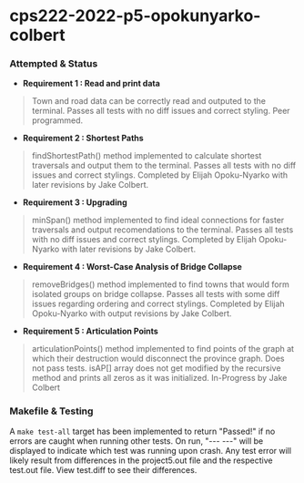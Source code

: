 # cps222-2022-p5-opokunyarko-colbert

### Attempted & Status

- **Requirement 1 : Read and print data**

> Town and road data can be correctly read and outputed to the terminal. Passes all tests with no diff issues and correct styling. Peer programmed. 

- **Requirement 2 : Shortest Paths**

> findShortestPath() method implemented to calculate shortest traversals and output them to the terminal. Passes all tests with no diff issues and correct stylings. Completed by Elijah Opoku-Nyarko with later revisions by Jake Colbert. 

- **Requirement 3 : Upgrading**

> minSpan() method implemented to find ideal connections for faster traversals and output recomendations to the terminal. Passes all tests with no diff issues and correct stylings. Completed by Elijah Opoku-Nyarko with later revisions by Jake Colbert. 

- **Requirement 4 : Worst-Case Analysis of Bridge Collapse**

> removeBridges() method implemented to find towns that would form isolated groups on bridge collapse. Passes all tests with some diff issues regarding ordering and correct stylings. Completed by Elijah Opoku-Nyarko with output revisions by Jake Colbert.

- **Requirement 5 : Articulation Points**

> articulationPoints() method implemented to find points of the graph at which their destruction would disconnect the province graph. Does not pass tests. isAP[] array does not get modified by the recursive method and prints all zeros as it was initialized. In-Progress by Jake Colbert

### Makefile & Testing

A `make test-all` target has been implemented to return "Passed!" if no errors are caught when running other tests. On run, "--- <test name> ---" will be displayed to indicate which test was running upon crash. Any test error will likely result from differences in the project5.out file and the respective test.out file. View test.diff to see their differences. 
